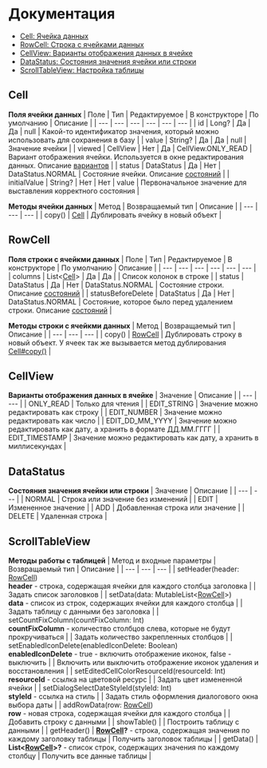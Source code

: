 # Документация

+ [Cell: Ячейка данных](#cell)
+ [RowCell: Строка с ячейками данных](#rowcell)
+ [CellView: Варианты отображения данных в ячейке](#cellview)
+ [DataStatus: Состояния значения ячейки или строки](#datastatus)
+ [ScrollTableView: Настройка таблицы](#scrolltableview)

## Cell
__Поля ячейки данных__
| Поле | Тип | Редактируемое | В конструкторе | По умолчанию | Описание |
| --- | --- | --- | --- | --- | --- |
| id | Long? | Да | Да | null | Какой-то идентификатор значения, который можно использовать для сохранения в базу |
| value | String? | Да | Да | null | Значение ячейки |
| viewed | CellView | Нет | Да | CellView.ONLY_READ | Вариант отображения ячейки. Используется в окне редактирования данных. Описание [вариантов](#cellview) |
| status | DataStatus | Да | Нет | DataStatus.NORMAL | Состояние ячейки. Описание [состояний](#datastatus) |
| initialValue | String? | Нет | Нет | value | Первоначальное значение для выставления корректного состояния |

__Методы ячейки данных__
| Метод | Возвращаемый тип | Описание |
| --- | --- | --- |
| copy() | [Cell](#cell) | Дублировать ячейку в новый объект |

## RowCell
__Поля строки с ячейкми данных__
| Поле | Тип | Редактируемое | В конструкторе | По умолчанию | Описание |
| --- | --- | --- | --- | --- | --- |
| columns | List<[Cell](#cell)> | Да | Да |  | Список колонок в строке |
| status | DataStatus | Да | Нет | DataStatus.NORMAL | Состояние строки. Описание [состояний](#datastatus) |
| statusBeforeDelete | DataStatus | Да | Нет | DataStatus.NORMAL | Состояние, которое было перед удалением строки. Описание [состояний](#datastatus) |

__Методы строки с ячейкми данных__
| Метод | Возвращаемый тип | Описание |
| --- | --- | --- |
| copy() | [RowCell](#rowcell) | Дублировать строку в новый объект. У ячеек так же вызывается метод дублирования [Cell#copy()](#cell) |

## CellView
__Варианты отображения данных в ячейке__
| Значение | Описание |
| --- | --- |
| ONLY_READ | Только для чтения |
| EDIT_STRING | Значение можно редактировать как строку |
| EDIT_NUMBER | Значение можно редактировать как число |
| EDIT_DD_MM_YYYY | Значение можно редактировать как дату, а хранить в формате ДД.ММ.ГГГГ |
| EDIT_TIMESTAMP | Значение можно редактировать как дату, а хранить в миллисекундах |

## DataStatus
__Состояния значения ячейки или строки__
| Значение | Описание |
| --- | --- |
| NORMAL | Строка или значение без изменений |
| EDIT | Измененное значение |
| ADD | Добавленная строка или значение |
| DELETE | Удаленная строка |

## ScrollTableView
__Методы работы с таблицей__
| Метод и входные параметры | Возвращаемый тип | Описание |
| --- | --- | --- |
| setHeader(header: [RowCell](#rowcell))<br>__header__ - строка, содержащая ячейки для каждого столбца заголовка |  | Задать список заголовков |
| setData(data: MutableList<[RowCell](#rowcell)>)<br>__data__ - список из строк, содержащих ячейки для каждого столбца |  | Задать таблицу с данными без заголовка |
| setCountFixColumn(countFixColumn: Int)<br>__countFixColumn__ - количество столбцов слева, которые не будут прокручиваться |  | Задать количество закрепленных столбцов |
| setEnabledIconDelete(enabledIconDelete: Boolean)<br>__enabledIconDelete__ - true - включить отображение иконок, false - выключить |  | Включить или выключить отображение иконок удаления и восстановления |
| setEditedCellColorResourceId(resourceId: Int)<br>__resourceId__ - ссылка на цветовой ресурс |  | Задать цвет измененной ячейки |
| setDialogSelectDateStyleId(styleId: Int)<br>__styleId__ - ссылка на стиль |  | Задать стиль оформления диалогового окна выбора даты |
| addRowData(row: [RowCell](#rowcell))<br>__row__ - новая строка, содержащая ячейки для каждого столбца |  | Добавить строку с данными |
| showTable() |  | Построить таблицу с данными |
| getHeader() | __[RowCell](#rowcell)?__ - строка, содержащая значения по каждому заголовку таблицы | Получить заголовок таблицы |
| getData() | __List<[RowCell](#rowcell)>?__ - список строк, содержащих значения по каждому столбцу | Получить все данные таблицы |